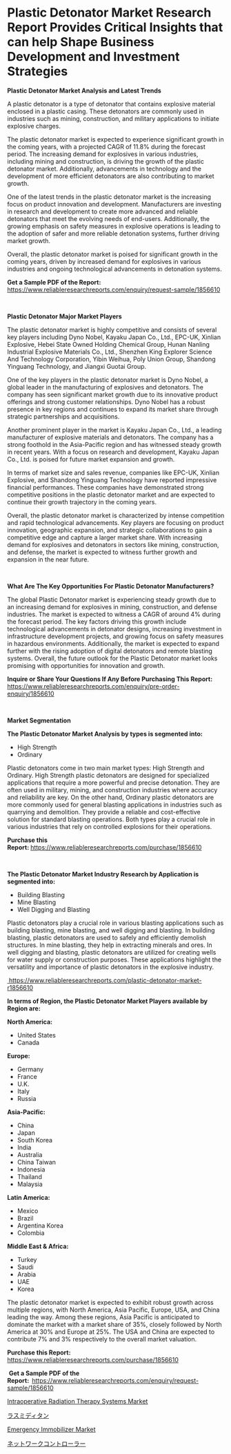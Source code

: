 <p><h1>Plastic Detonator Market Research Report Provides Critical Insights that can help Shape Business Development and Investment Strategies</h1></p><p><strong>Plastic Detonator Market Analysis and Latest Trends</strong></p>
<p><p>A plastic detonator is a type of detonator that contains explosive material enclosed in a plastic casing. These detonators are commonly used in industries such as mining, construction, and military applications to initiate explosive charges.</p><p>The plastic detonator market is expected to experience significant growth in the coming years, with a projected CAGR of 11.8% during the forecast period. The increasing demand for explosives in various industries, including mining and construction, is driving the growth of the plastic detonator market. Additionally, advancements in technology and the development of more efficient detonators are also contributing to market growth.</p><p>One of the latest trends in the plastic detonator market is the increasing focus on product innovation and development. Manufacturers are investing in research and development to create more advanced and reliable detonators that meet the evolving needs of end-users. Additionally, the growing emphasis on safety measures in explosive operations is leading to the adoption of safer and more reliable detonation systems, further driving market growth.</p><p>Overall, the plastic detonator market is poised for significant growth in the coming years, driven by increased demand for explosives in various industries and ongoing technological advancements in detonation systems.</p></p>
<p><strong>Get a Sample PDF of the Report:&nbsp;</strong> <a href="https://www.reliableresearchreports.com/enquiry/request-sample/1856610">https://www.reliableresearchreports.com/enquiry/request-sample/1856610</a></p>
<p>&nbsp;</p>
<p><strong>Plastic Detonator Major Market Players</strong></p>
<p><p>The plastic detonator market is highly competitive and consists of several key players including Dyno Nobel, Kayaku Japan Co., Ltd., EPC-UK, Xinlian Explosive, Hebei State Owned Holding Chemical Group, Hunan Nanling Industrial Explosive Materials Co., Ltd., Shenzhen King Explorer Science And Technology Corporation, Yibin Weihua, Poly Union Group, Shandong Yinguang Technology, and Jiangxi Guotai Group.</p><p>One of the key players in the plastic detonator market is Dyno Nobel, a global leader in the manufacturing of explosives and detonators. The company has seen significant market growth due to its innovative product offerings and strong customer relationships. Dyno Nobel has a robust presence in key regions and continues to expand its market share through strategic partnerships and acquisitions.</p><p>Another prominent player in the market is Kayaku Japan Co., Ltd., a leading manufacturer of explosive materials and detonators. The company has a strong foothold in the Asia-Pacific region and has witnessed steady growth in recent years. With a focus on research and development, Kayaku Japan Co., Ltd. is poised for future market expansion and growth.</p><p>In terms of market size and sales revenue, companies like EPC-UK, Xinlian Explosive, and Shandong Yinguang Technology have reported impressive financial performances. These companies have demonstrated strong competitive positions in the plastic detonator market and are expected to continue their growth trajectory in the coming years.</p><p>Overall, the plastic detonator market is characterized by intense competition and rapid technological advancements. Key players are focusing on product innovation, geographic expansion, and strategic collaborations to gain a competitive edge and capture a larger market share. With increasing demand for explosives and detonators in sectors like mining, construction, and defense, the market is expected to witness further growth and expansion in the near future.</p></p>
<p>&nbsp;</p>
<p><strong>What Are The Key Opportunities For Plastic Detonator Manufacturers?</strong></p>
<p><p>The global Plastic Detonator market is experiencing steady growth due to an increasing demand for explosives in mining, construction, and defense industries. The market is expected to witness a CAGR of around 4% during the forecast period. The key factors driving this growth include technological advancements in detonator designs, increasing investment in infrastructure development projects, and growing focus on safety measures in hazardous environments. Additionally, the market is expected to expand further with the rising adoption of digital detonators and remote blasting systems. Overall, the future outlook for the Plastic Detonator market looks promising with opportunities for innovation and growth.</p></p>
<p><strong>Inquire or Share Your Questions If Any Before Purchasing This Report:</strong> <a href="https://www.reliableresearchreports.com/enquiry/pre-order-enquiry/1856610">https://www.reliableresearchreports.com/enquiry/pre-order-enquiry/1856610</a></p>
<p>&nbsp;</p>
<p><strong>Market Segmentation</strong></p>
<p><strong>The Plastic Detonator Market Analysis by types is segmented into:</strong></p>
<p><ul><li>High Strength</li><li>Ordinary</li></ul></p>
<p><p>Plastic detonators come in two main market types: High Strength and Ordinary. High Strength plastic detonators are designed for specialized applications that require a more powerful and precise detonation. They are often used in military, mining, and construction industries where accuracy and reliability are key. On the other hand, Ordinary plastic detonators are more commonly used for general blasting applications in industries such as quarrying and demolition. They provide a reliable and cost-effective solution for standard blasting operations. Both types play a crucial role in various industries that rely on controlled explosions for their operations.</p></p>
<p><strong>Purchase this Report:&nbsp;</strong><a href="https://www.reliableresearchreports.com/purchase/1856610">https://www.reliableresearchreports.com/purchase/1856610</a></p>
<p>&nbsp;</p>
<p><strong>The Plastic Detonator Market Industry Research by Application is segmented into:</strong></p>
<p><ul><li>Building Blasting</li><li>Mine Blasting</li><li>Well Digging and Blasting</li></ul></p>
<p><p>Plastic detonators play a crucial role in various blasting applications such as building blasting, mine blasting, and well digging and blasting. In building blasting, plastic detonators are used to safely and efficiently demolish structures. In mine blasting, they help in extracting minerals and ores. In well digging and blasting, plastic detonators are utilized for creating wells for water supply or construction purposes. These applications highlight the versatility and importance of plastic detonators in the explosive industry.</p></p>
<p><a href="https://www.reliableresearchreports.com/plastic-detonator-market-r1856610">&nbsp;https://www.reliableresearchreports.com/plastic-detonator-market-r1856610</a></p>
<p><strong>In terms of Region, the Plastic Detonator Market Players available by Region are:</strong></p>
<p>
    <p> <strong> North America: </strong>
        <ul>
            <li>United States</li>
            <li>Canada</li>
        </ul>
        </p> 
    <p> <strong> Europe: </strong>
        <ul>
            <li>Germany</li>
            <li>France</li>
            <li>U.K.</li>
            <li>Italy</li>
            <li>Russia</li>
        </ul>
        </p> 
    <p> <strong> Asia-Pacific: </strong>
        <ul>
            <li>China</li>
            <li>Japan</li>
            <li>South Korea</li>
            <li>India</li>
            <li>Australia</li>
            <li>China Taiwan</li>
            <li>Indonesia</li>
            <li>Thailand</li>
            <li>Malaysia</li>
        </ul>
        </p> 
    <p> <strong> Latin America: </strong>
        <ul>
            <li>Mexico</li>
            <li>Brazil</li>
            <li>Argentina Korea</li>
            <li>Colombia</li>
        </ul>
        </p> 
    <p> <strong> Middle East & Africa: </strong>
        <ul>
            <li>Turkey</li>
            <li>Saudi</li>
            <li>Arabia</li>
            <li>UAE</li>
            <li>Korea</li>
        </ul>
    </p>
    </p>
<p><p>The plastic detonator market is expected to exhibit robust growth across multiple regions, with North America, Asia Pacific, Europe, USA, and China leading the way. Among these regions, Asia Pacific is anticipated to dominate the market with a market share of 35%, closely followed by North America at 30% and Europe at 25%. The USA and China are expected to contribute 7% and 3% respectively to the overall market valuation.</p></p>
<p><strong>Purchase this Report: </strong><a href="https://www.reliableresearchreports.com/purchase/1856610">https://www.reliableresearchreports.com/purchase/1856610</a></p>
<p>&nbsp;<strong>Get a Sample PDF of the Report:&nbsp;&nbsp;</strong><a href="https://www.reliableresearchreports.com/enquiry/request-sample/1856610">https://www.reliableresearchreports.com/enquiry/request-sample/1856610</a></p>
<p><strong></strong></p>
<p><p><a href="https://www.linkedin.com/pulse/intraoperative-radiation-therapy-systems-market-furnishes-information-wajyc?trackingId=ETG4EEwQKZpooqsPUMwFOA%3D%3D">Intraoperative Radiation Therapy Systems Market</a></p><p><a href="https://github.com/AaronVargas43/Market-Research-Report-List-1/blob/main/305643265294.md">ラスミディタン</a></p><p><a href="https://www.linkedin.com/pulse/emergency-immobilizer-market-size-trends-complete-industry-dqwic?trackingId=35iAnmS6%2FW70tMltqMhbgw%3D%3D">Emergency Immobilizer Market</a></p><p><a href="https://github.com/oqoeusbvpadwjs08/Market-Research-Report-List-2/blob/main/596517669425.md">ネットワークコントローラー</a></p></p>
